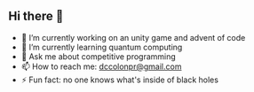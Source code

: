 ## Hi there 👋

<!--
**dAninAd1248/dAninAd1248** is a ✨ _special_ ✨ repository because its `README.md` (this file) appears on your GitHub profile.

Here are some ideas to get you started:

- 🔭 I’m currently working on ...
- 🌱 I’m currently learning ...
- 👯 I’m looking to collaborate on ...
- 🤔 I’m looking for help with ...
- 💬 Ask me about ...
- 📫 How to reach me: ...
- 😄 Pronouns: ...
- ⚡ Fun fact: ...
-->

- 🔭 I’m currently working on an unity game and advent of code
- 🌱 I’m currently learning quantum computing
- 💬 Ask me about competitive programming
- 📫 How to reach me: dccolonpr@gmail.com
- ⚡ Fun fact: no one knows what's inside of black holes
